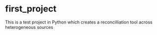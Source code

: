 # first_project
This is a test project in Python which creates a reconcilliation tool across heterogeneous sources
